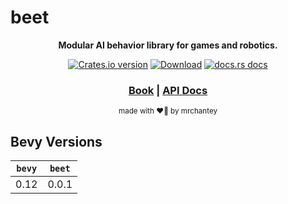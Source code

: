 # beet

<div align="center">

  <p>
    <strong>Modular AI behavior library for games and robotics.</strong>
  </p>

  <p>
    <a href="https://crates.io/crates/beet"><img src="https://img.shields.io/crates/v/beet.svg?style=flat-square" alt="Crates.io version" /></a>
    <a href="https://crates.io/crates/beet"><img src="https://img.shields.io/crates/d/beet.svg?style=flat-square" alt="Download" /></a>
    <a href="https://docs.rs/beet"><img src="https://img.shields.io/badge/docs-latest-blue.svg?style=flat-square" alt="docs.rs docs" /></a>
  </p>

  <h3>
    <a href="https://mrchantey.github.io/beet">Book</a>
    <span> | </span>
    <a href="https://docs.rs/beet">API Docs</a>
    <!-- <span> | </span>
    <a href="https://mrchantey.github.io/beet/docs/other/contributing.html">Contributing</a> -->
  </h3>

  <sub>made with ❤️‍🔥 by mrchantey</a></sub>
</div>

## Bevy Versions

| `bevy` | `beet` |
| ------ | ------ |
| 0.12   | 0.0.1  |